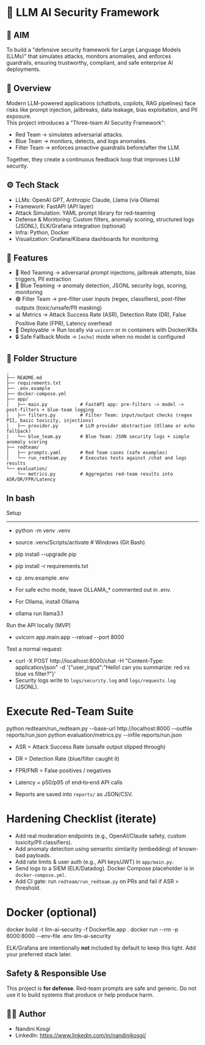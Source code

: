 # 🔐 LLM AI Security Framework

## 🎯 AIM
To build a "defensive security framework for Large Language Models (LLMs)" that simulates attacks, monitors anomalies, and enforces guardrails, ensuring trustworthy, compliant, and safe enterprise AI deployments.



## 📌 Overview
Modern LLM-powered applications (chatbots, copilots, RAG pipelines) face risks like prompt injection, jailbreaks, data leakage, bias exploitation, and PII exposure.  
This project introduces a "Three-team AI Security Framework":

- Red Team → simulates adversarial attacks.  
- Blue Team → monitors, detects, and logs anomalies.  
- Filter Team → enforces proactive guardrails before/after the LLM.  

Together, they create a continuous feedback loop that improves LLM security.



## ⚙️ Tech Stack
- LLMs: OpenAI GPT, Anthropic Claude, Llama (via Ollama)  
- Framework: FastAPI (API layer)  
- Attack Simulation: YAML prompt library for red-teaming  
- Defense & Monitoring: Custom filters, anomaly scoring, structured logs (JSONL), ELK/Grafana integration (optional)  
- Infra: Python, Docker
- Visualization: Grafana/Kibana dashboards for monitoring  



## 🌟 Features
- 🔴 Red Teaming → adversarial prompt injections, jailbreak attempts, bias triggers, PII extraction  
- 🔵 Blue Teaming → anomaly detection, JSONL security logs, scoring, monitoring  
- 🟢 Filter Team → pre-filter user inputs (regex, classifiers), post-filter outputs (toxic/unsafe/PII masking)  
- 📊 Metrics → Attack Success Rate (ASR), Detection Rate (DR), False Positive Rate (FPR), Latency overhead  
- 🚀 Deployable → Run locally via `uvicorn` or in containers with Docker/K8s  
- 🔒 Safe Fallback Mode → `[echo]` mode when no model is configured  



## 📂 Folder Structure


```
.
├── README.md
├── requirements.txt
├── .env.example
├── docker-compose.yml
├── app/
│   ├── main.py            # FastAPI app: pre-filters -> model -> post-filters + blue-team logging
│   ├── filters.py         # Filter Team: input/output checks (regex PII, basic toxicity, injections)
│   ├── provider.py        # LLM provider abstraction (Ollama or echo fallback)
│   └── blue_team.py       # Blue Team: JSON security logs + simple anomaly scoring
├── redteam/
│   ├── prompts.yaml       # Red Team cases (safe examples)
│   └── run_redteam.py     # Executes tests against /chat and logs results
└── evaluation/
    └── metrics.py         # Aggregates red-team results into ASR/DR/FPR/Latency
```



## In bash

Setup
   
---
- python -m venv .venv
- source .venv/Scripts/activate   # Windows (Git Bash)
- pip install --upgrade pip
- pip install -r requirements.txt
- cp .env.example .env

- For safe echo mode, leave OLLAMA_* commented out in .env.
- For Ollama, install Ollama
 - ollama run llama3.1


Run the API locally (MVP)

- uvicorn app.main:app --reload --port 8000
  
Test a normal request:
  
- curl -X POST http://localhost:8000/chat -H "Content-Type: application/json" -d '{"user_input":"Hello! can you summarize: red vs blue vs filter?"}'
- Security logs write to `logs/security.log` and `logs/requests.log` (JSONL).


# Execute Red‑Team Suite


python redteam/run_redteam.py --base-url http://localhost:8000 --outfile reports/run.json
python evaluation/metrics.py --infile reports/run.json
- ASR = Attack Success Rate (unsafe output slipped through)
- DR  = Detection Rate (blue/filter caught it)
- FPR/FNR = False positives / negatives
- Latency = p50/p95 of end‑to‑end API calls

- Reports are saved into `reports/` as JSON/CSV.


 # Hardening Checklist (iterate)

- Add real moderation endpoints (e.g., OpenAI/Claude safety, custom toxicity/PII classifiers).
- Add anomaly detection using semantic similarity (embedding) of known-bad payloads.
- Add rate limits & user auth (e.g., API keys/JWT) in `app/main.py`.
- Send logs to a SIEM (ELK/Datadog). Docker Compose placeholder is in `docker-compose.yml`.
- Add CI gate: run `redteam/run_redteam.py` on PRs and fail if ASR > threshold.



# Docker (optional)

docker build -t llm-ai-security -f Dockerfile.app .
docker run --rm -p 8000:8000 --env-file .env llm-ai-security

ELK/Grafana are intentionally **not** included by default to keep this light. Add your preferred stack later.


## Safety & Responsible Use
This project is **for defense**. Red-team prompts are safe and generic. Do not use it to build systems that produce or help produce harm.


## 👨‍💻 Author
- Nandini Kosgi
- LinkedIn: https://www.linkedin.com/in/nandinikosgi/
  


